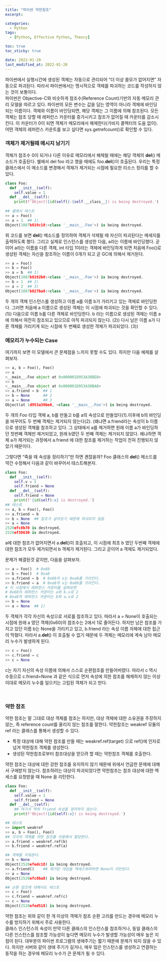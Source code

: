 ```yaml
---
title: "파이썬 약한참조"
excerpt:

categories:
  - Python
tags:
  - [Python, Effective Python, Theory]

toc: true
toc_sticky: true

date: 2022-01-20
last_modified_at: 2022-01-20
---
```


파이썬에서 실행시간에 생성된 객체는 자동으로 관리되어 “더 이상 쓸모가 없어지면” 자동으로 파괴된다. 따라서 파이썬에서는 명시적으로 객체를 파괴하는 코드를 작성하지 않는 것이 보통이다.   
파이썬은 Objective-C와 비슷하게 참조수(Reference Count)기반의 자동 메모리 관리 모델을 따르고 있다. 파이썬의 모든 변수는 값을 담는 영역이 아니라 객체에 바인딩 되는 이름이다. 객체와 이름이 바인딩되면, 해당 객체는 그 이름에 의해 참조된다. 모든 객체는 참조 당할 때 레퍼런스 카운터를 증가시키고 참조가 없어질 때 카운터를 감소시킨다. 이 카운터가 0이 되면 객체가 메모리에서 해제한다(가비지 콜렉터의 도움 없이). 어떤 객체의 레퍼런스 카운트를 보고 싶다면 sys.getrefcount()로 확인할 수 있다.


### 객체가 제거될때 메시지 남기기

객체가 참조수 0이 되거나 다른 이유로 메모리에서 해제될 때에는 해당 객체의 __del__() 메소드가 호출된다. 쉘에서 del foo 라고 했을 때에도 foo.__del__()이 호출된다. 우리는 특정 클래스에서 이 메소드를 변경해서 객체가 제거되는 시점에 필요한 리소스 정리를 할 수 있다.

```python
class Foo:
  def __init__(self):
    self.value = 1
  def __del__(self):
    print(f'Object({id(self)}:{self.__class__}) is being destroyed.')
    
## 쉘에서 테스트
>> a = Foo()
>> a = 1  ## 1)
Object(1087b819c18:<class '__main__.Foo'>) is being destroyed.
```

위 코드를 보면 __del__() 메소드를 정의하여 객체가 삭제될 때 자신이 파괴된다는 메세지를 출력하도록 했다. 그리고 실제로 인스턴스를 생성한 다음, a라는 이름에 바인딩했다. 곧이어 a라는 이름을 다른 객체, int 타입 1이라는 객체에 바인딩하게 되면 처음에 Foo()로 생성된 객체는 자신을 참조하는 이름이 0개가 되고 곧 GC에 의해서 제거된다. 


```python
>> a = Foo()
>> b = Foo()
>> a = b  ## 1)
Object(1087b8192b0:<class '__main__.Foo'>) is being destroyed.
>> b = 1  ## 2)
>> a = 2  ## 3)
Object(1087b827ba8:<class '__main__.Foo'>) is being destroyed.
```

두 개의 객체 인스턴스를 생성하고 이름 a를 이름 b가 가리키고 있는 객체로 바인딩한다. 그러면 처음에 a 이름으로 생성된 객체는 이 시점에 파괴되는 것을 확인할 수 있다. (1)) 다음으로 이름 b를 다른 객체로 바인딩한다. b 라는 이름으로 생성된 객체는 이름 a에 의해서 여전히 참조되고 있으므로 아직 파괴되지 않는다. (2)) 다시 남은 이름 a가 다른 객체를 가리키게 되는 시점에 두 번째로 생성한 객체가 파괴되었다. (3))


### 메모리가 누수되는 Case

여기까지 보면 이 모델에서 큰 문제점을 느끼지 못할 수도 있다. 하지만 다음 예제를 살펴보자.

```python
>> a, b = Foo(), Foo()
>> a
<__main__.Foo object at 0x000001D953A38BE0>
>> b
<__main__.Foo object at 0x000001D953A38BA8>
>> a.friend = b  ## 1
>> b = None      ## 2
>> a = None      ## 3
Object(at 1d953a38be0, <class '__main__.Foo'>) is being destroyed. 
```

두 개의 Foo 타입 객체 a, b를 만들고 b를 a의 속성으로 만들었다(1).이후에 b의 바인딩을 바꾸어도 두 번째 객체는 제거되지 않는다(2). (왜냐면 a.friend라는 속성이 b 이름으로 생성된 객체를 참조하고 있다. 그 상태에서 a를 제거하면 원래 이름 a가 바인딩하던 첫번째 객체만 제거되었고, 원래 b였던 두 번째 객체는 제거되지 않았다. 왜냐하면 객체 a가 제거되는 과정에서 a.friend 에 대한 참조를 제거하는 작업이 전혀 진행되지 않았기 때문이다.

그렇다면 “죽을 때 속성을 정리하기”만 하면 괜찮을까? Foo 클래스의 __del__() 메소드를 약간 수정해서 다음과 같이 바꾸어서 테스트해본자.

```python
class Foo:
  def __init__(self):
    self.v = 1
    self.friend = None
  def __del__(self):
    self.friend = None
    print(f'{id(self):x} is destroyed.')
## 테스트
>> a, b = Foo(), Foo()
>> a.friend = b
>> b = None  ## 참조가 살아있기 때문에 파괴되지 않음
>> a = None
2520efc8b70 is destroyed.  
2520ef38630 is destroyed.
```

a에 대한 참조가 없어지면서 a.__del__()이 호출되고, 이 시점에 최초 b 였던 두번째 객체에 대한 참조가 모두 제거되면서 b 객체가 제거된다. 그리고 곧이어 a 객체도 제거되었다.

문제가 해결된것 같지만, 다음을 살펴보자.

```python
>> a = Foo()  # 0x60
>> b = Foo()  # 0xa8
>> a.friend = b  # 0x60의 x는 0xa8를 가리킨다.
>> b.friend = a  # 0xa8의 x는 0x60를 가리킨다.
# 이 시점에서 레퍼런스 카운터를 살펴보면
# 0x60의 레퍼런스 카운터는 a와 b.x로 2
# 0xa8의 레퍼런스 카운터는 b와 a.x로 2
>> b = None
>> a = None  ## 1)
```

두 객체가 각각 자신의 속성으로 서로를 참조하고 있다. 따라서 a = None이 호출되는 시점에 원래 a 였던 객체(0x60)의 참조수는 2에서 1로 줄어든다. 하지만 남은 참조를 가지고 있던 이름 b는 None을 가리키고 있고, b.friend 라는 속성 이름 자체에 대한 접근이 막혔다. 따라서 a.__del__() 이 호출될 수 없기 때문에 두 객체는 메모리에 계속 남아 메모리 누수가 발생하게 된다.

```python
>> c = Foo()
>> c.friend = c
>> c = None
```

c는 자기 자신의 속성 이름에 의해서 스스로 순환참조를 만들어버렸다. 따라서 c 역시 수동으로 c.friend=None 과 같은 식으로 먼저 속성에 의한 참조를 해제하지 않는 이상 이대로 메모리 누수를 일으키는 고립된 객체가 되고 만다.

<br>

### 약한 참조

약한 참조는 말 그대로 대상 객체를 참조는 하지만, 대상 객체에 대한 소유권을 주장하지 않는, 즉 reference count를 올리지 않는 참조를 말한다. 약한참조는 weakref 모듈의 ref 라는 클래스를 통해서 생성할 수 있다. 

- 특정 대상에 대해 약한 참조를 만들 때는 weakref.ref(target) 으로 ref()에 인자로 넘겨 약한참조 객체를 생성한다.
- 생성된 약한참조로부터 참조대상을 얻으려 할 때는 약한참조 객체를 호출한다.   


약한 참조는 대상에 대한 강한 참조를 유지하지 않기 때문에 위에서 언급한 문제에 대해서 구애받지 않는다. 참조하려는 대상이 파괴되었다면 약한참조는 참조 대상에 대한 액세스를 요청받을 때 None 을 리턴한다.

```python
class Foo:
  def __init__(self):
    self.value = 1
    self.friend = None
  def __del__(self):
    ## 여기서 딱히 friend 속성을 정리하지 않는다.
    print(f'Object({id(self):x}) is being destroyed.')

## 테스트
>> import weakref
>> a, b = Foo(), Foo()
## 각각의 객체를 약한 참조를 이용해서 할당한다.
>> a.friend = weakref.ref(b)
>> b.friend = weakref.ref(a)

## 객체를 지워본다.
>> b = None
Object(2520efedc18) is being destroyed.
>> a.friend()    ## 제거된 대상을 액세스하려하면 None이 리턴된다.
>> a = None
Object(2520efc8ba8) is being destroyed.

## 순환 참조에 대해서도 테스트
>> c = Foo()
>> c.friend = weakref.ref(c)
>> c = None
Object(2520efed518) is being destroyed.
```

약한 참조는 위와 같이 한 개 이상의 객체가 참조 순환 고리를 만드는 경우에 메모리 누수를 방지하기 위해서 주로 사용한다.    
클래스 인스턴스의 속성이 만약 다른 클래스의 인스턴스를 참조하거나, 동일 클래스의 다른 인스턴스를 참조할 가능성이 높다면 메모리 누수가 발생할 가능성이 매우 높은 지점이 된다. 대부분의 파이썬 프로그램의 생애주기는 짧기 때문에 문제가 되지 않을 수 있다. 하지만 서버와 같이 생애 주기가 길거나, 매우 많은 인스턴스를 생성하고 연결하는 동작을 하는 경우에 메모리 누수가 큰 문제가 될 수 있다.
